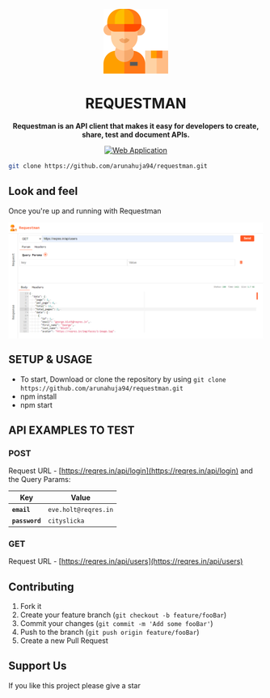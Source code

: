<!-- Title -->

<p align="center">
    <img src="./.github-assets/requestman_logo.png" height="128">
    <h1 align="center">REQUESTMAN</h1>
</p>

<!-- Header -->

<p align="center">
  <b>Requestman is an API client that makes it easy for developers to create, share, test and document APIs.</b>
  <br />

  <p align="center">
    <!-- Web -->
    <a href="https://arunahuja94.github.io/requestman/"> <img alt="Web Application" longdesc="Requestman - Web Application" src="https://img.shields.io/badge/web-000.svg?style=flat-square&logo=GOOGLE-CHROME&labelColor=4285F4&logoColor=fff" /></a>
  </p>
  
</p>


<!-- Body -->

```sh
git clone https://github.com/arunahuja94/requestman.git
```
## Look and feel

Once you're up and running with Requestman

<p align="center">
  <img align="center" alt="Product: demo" src="./.github-assets/requestman_view.png" />
</p>

## SETUP & USAGE

- To start, Download or clone the repository by using `git clone https://github.com/arunahuja94/requestman.git`
- npm install
- npm start


## API EXAMPLES TO TEST

### POST

Request URL - [https://reqres.in/api/login](https://reqres.in/api/login) and the Query Params:

| Key             | Value                 |
| --------------- | --------------------- |
| **`email`**     | `eve.holt@reqres.in`  |
| **`password`**  | `cityslicka`          |

### GET

Request URL - [https://reqres.in/api/users](https://reqres.in/api/users)


## Contributing

1. Fork it
2. Create your feature branch (`git checkout -b feature/fooBar`)
3. Commit your changes (`git commit -m 'Add some fooBar'`)
4. Push to the branch (`git push origin feature/fooBar`)
5. Create a new Pull Request


## Support Us

If you like this project please give a star


